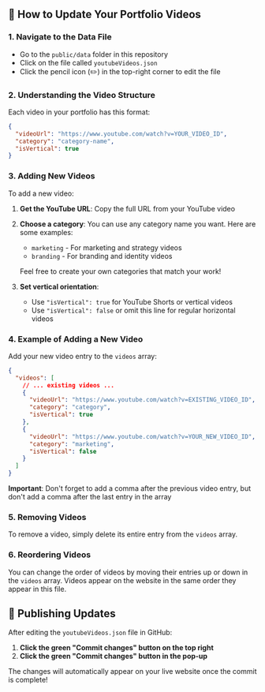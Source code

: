 ## 📝 How to Update Your Portfolio Videos

### 1. Navigate to the Data File

- Go to the `public/data` folder in this repository
- Click on the file called `youtubeVideos.json`
- Click the pencil icon (✏️) in the top-right corner to edit the file

### 2. Understanding the Video Structure

Each video in your portfolio has this format:

```json
{
  "videoUrl": "https://www.youtube.com/watch?v=YOUR_VIDEO_ID",
  "category": "category-name",
  "isVertical": true
}
```

### 3. Adding New Videos

To add a new video:

1. **Get the YouTube URL**: Copy the full URL from your YouTube video
2. **Choose a category**: You can use any category name you want. Here are some examples:

   - `marketing` - For marketing and strategy videos
   - `branding` - For branding and identity videos

   Feel free to create your own categories that match your work!

3. **Set vertical orientation**:
   - Use `"isVertical": true` for YouTube Shorts or vertical videos
   - Use `"isVertical": false` or omit this line for regular horizontal videos

### 4. Example of Adding a New Video

Add your new video entry to the `videos` array:

```json
{
  "videos": [
    // ... existing videos ...
    {
      "videoUrl": "https://www.youtube.com/watch?v=EXISTING_VIDEO_ID",
      "category": "category",
      "isVertical": true
    },
    {
      "videoUrl": "https://www.youtube.com/watch?v=YOUR_NEW_VIDEO_ID",
      "category": "marketing",
      "isVertical": false
    }
  ]
}
```

**Important**: Don't forget to add a comma after the previous video entry, but don't add a comma after the last entry in the array

### 5. Removing Videos

To remove a video, simply delete its entire entry from the `videos` array.

### 6. Reordering Videos

You can change the order of videos by moving their entries up or down in the `videos` array. Videos appear on the website in the same order they appear in this file.

## 🔄 Publishing Updates

After editing the `youtubeVideos.json` file in GitHub:

1. **Click the green "Commit changes" button on the top right**
2. **Click the green "Commit changes" button in the pop-up**

The changes will automatically appear on your live website once the commit is complete!

